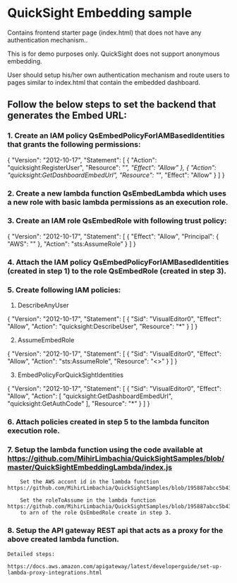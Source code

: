 # QuickSight Embedding sample

Contains frontend starter page (index.html) that does not have any authentication mechanism.. 

This is for demo purposes only. QuickSight does not support anonymous embedding.

User should setup his/her own authentication mechanism and route users to pages similar to index.html that contain the embedded dashboard.

## Follow the below steps to set the backend that generates the Embed URL:


### 1.  Create an IAM policy QsEmbedPolicyForIAMBasedIdentities that grants the following permissions:

{
    "Version": "2012-10-17",
    "Statement": [
        {
            "Action": "quicksight:RegisterUser",
            "Resource": "*",
            "Effect": "Allow"
        },
        {
            "Action": "quicksight:GetDashboardEmbedUrl",
            "Resource": "*",
            "Effect": "Allow"
        }
    ]
}
  
### 2.  Create a new lambda function QsEmbedLambda which uses a new role with basic lambda permissions as an execution role.


### 3.  Create an  IAM role QsEmbedRole with following trust policy:

{
  "Version": "2012-10-17",
  "Statement": [
    {
      "Effect": "Allow",
      "Principal": {
        "AWS": "<Arn of the lambda function execution role >"
      },
      "Action": "sts:AssumeRole"
    }
  ]
}

### 4. Attach the IAM policy QsEmbedPolicyForIAMBasedIdentities (created in step 1) to the role QsEmbedRole (created in step 3).

### 5.  Create following IAM policies:

1.  DescribeAnyUser

{
    "Version": "2012-10-17",
    "Statement": [
        {
            "Sid": "VisualEditor0",
            "Effect": "Allow",
            "Action": "quicksight:DescribeUser",
            "Resource": "*"
        }
    ]
}

2. AssumeEmbedRole

{
    "Version": "2012-10-17",
    "Statement": [
        {
            "Sid": "VisualEditor0",
            "Effect": "Allow",
            "Action": "sts:AssumeRole",
            "Resource": "<>"
        }
    ]
}

3. EmbedPolicyForQuickSightIdentities

{
    "Version": "2012-10-17",
    "Statement": [
        {
            "Sid": "VisualEditor0",
            "Effect": "Allow",
            "Action": [
                "quicksight:GetDashboardEmbedUrl",
                "quicksight:GetAuthCode"
            ],
            "Resource": "*"
        }
    ]
}


### 6. Attach policies created in step 5 to the lambda funciton execution role.


### 7. Setup the lambda function using the code available at https://github.com/MihirLimbachia/QuickSightSamples/blob/master/QuickSightEmbeddingLambda/index.js

        Set the AWS accont id in the lambda function https://github.com/MihirLimbachia/QuickSightSamples/blob/195887abcc5b436791d6df7564008ee51028c1c6/QuickSightEmbeddingLambda/index.js#L20
        
        Set the roleToAssume in the lambda function https://github.com/MihirLimbachia/QuickSightSamples/blob/195887abcc5b436791d6df7564008ee51028c1c6/QuickSightEmbeddingLambda/index.js#L21
        to arn of the role QsEmbedRole create in step 3.


### 8. Setup the API gateway REST api that acts as a proxy for the above created lambda function.

    Detailed steps: 
    
    https://docs.aws.amazon.com/apigateway/latest/developerguide/set-up-lambda-proxy-integrations.html
















